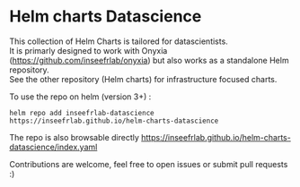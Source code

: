 # Helm charts Datascience

This collection of Helm Charts is tailored for datascientists.  
It is primarly designed to work with Onyxia (https://github.com/inseefrlab/onyxia) but also works as a standalone Helm repository.  
See the other repository (Helm charts) for infrastructure focused charts.  

To use the repo on helm (version 3+) :
```
helm repo add inseefrlab-datascience https://inseefrlab.github.io/helm-charts-datascience
```  

The repo is also browsable directly https://inseefrlab.github.io/helm-charts-datascience/index.yaml

Contributions are welcome, feel free to open issues or submit pull requests :)
